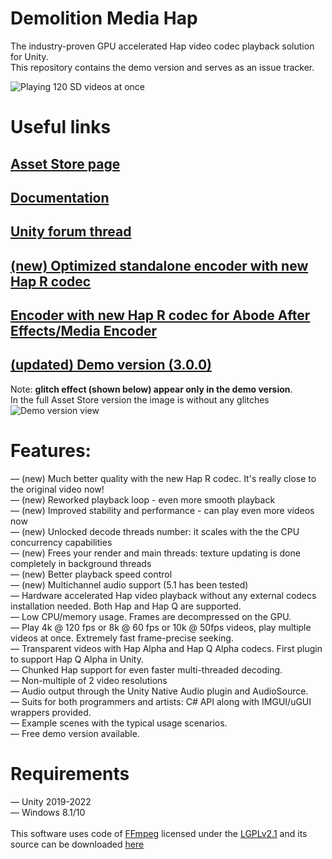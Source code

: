 # Demolition Media Hap

The industry-proven GPU accelerated Hap video codec playback solution for Unity.<br>
This repository contains the demo version and serves as an issue tracker.

![Playing 120 SD videos at once](https://dl.dropboxusercontent.com/s/b2mtso0zza3qq9r/hap_multiple_videos.png "")

# Useful links
## [Asset Store page](https://u3d.as/2W1t)
## [Documentation](https://docs.google.com/document/d/1fck8NRF_h5w_XbArmyuprLz1m2hY27W-sOqQB1cvqZs/edit?usp=sharing)
## [Unity forum thread](https://forum.unity3d.com/threads/released-demolition-media-hap-multi-platform-8k-60fps-gpu-video-playback.456068/)
## [(new) Optimized standalone encoder with new Hap R codec](https://github.com/DemolitionStudios/shutter-encoder)
## [Encoder with new Hap R codec for Abode After Effects/Media Encoder](https://jokyohapencoder.com/)
<!---## [Hap data rate calculator](https://demolitionstudios.github.io/hap-data-rate-calculator.html))--->

## **[(updated) Demo version (3.0.0)](https://mega.nz/file/vZYWVaSI#Xe2mdwayDbSFp16Dlddv2JRn9Jxr0sNK9MnYQGQ1AGg)**
Note: **glitch effect (shown below) appear only in the demo version**.<br>
In the full Asset Store version the image is without any glitches <br>
![Demo version view](https://am3pap002files.storage.live.com/y4m8hayD8bD3nKWpfxlBTkN8mFHEmT_jELrUUIF_Uc-sduDILVrl99meEAueUIdH9natGUg1_NZncqBa5oPaeH56Ct3GwGUOrCOn_qzlx4n9GAqZYdrA4ubkx7z_k9hOiJAA1ixkVZVds1NwlUQc0wkCV0oWiXBMd21GuxryNEjip91ANM6PkcpCZYjkFqy4DhN?width=1566&height=884&cropmode=none "")



# Features:
— (new) Much better quality with the new Hap R codec. It's really close to the original video now!<br>
— (new) Reworked playback loop - even more smooth playback<br>
— (new) Improved stability and performance - can play even more videos now<br>
— (new) Unlocked decode threads number: it scales with the the CPU concurrency capabilities<br>
— (new) Frees your render and main threads: texture updating is done completely in background threads<br>
— (new) Better playback speed control<br>
— (new) Multichannel audio support (5.1 has been tested)<br>
— Hardware accelerated Hap video playback without any external codecs installation needed. Both Hap and Hap Q are supported.<br>
— Low CPU/memory usage. Frames are decompressed on the GPU.<br>
— Play 4k @ 120 fps or 8k @ 60 fps or 10k @ 50fps videos, play multiple videos at once. Extremely fast frame-precise seeking.<br>
— Transparent videos with Hap Alpha and Hap Q Alpha codecs. First plugin to support Hap Q Alpha in Unity.<br>
— Chunked Hap support for even faster multi-threaded decoding.<br>
— Non-multiple of 2 video resolutions <br>
— Audio output through the Unity Native Audio plugin and AudioSource.<br>
— Suits for both programmers and artists: C# API along with IMGUI/uGUI wrappers provided.<br>
— Example scenes with the typical usage scenarios.<br>
— Free demo version available.<br>

# Requirements
— Unity 2019-2022<br>
— Windows 8.1/10<br>
<br>
This software uses code of <a href=http://ffmpeg.org>FFmpeg</a> licensed under the <a href=http://www.gnu.org/licenses/old-licenses/lgpl-2.1.html>LGPLv2.1</a> and its source can be downloaded <a href=https://github.com/DemolitionStudios/FFmpeg>here</a>
